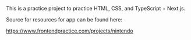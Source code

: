 This is a practice project to practice HTML, CSS, and TypeScript + Next.js.

Source for resources for app can be found here:

https://www.frontendpractice.com/projects/nintendo
